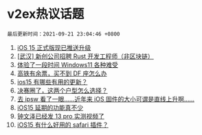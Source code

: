 # v2ex热议话题

`最后更新时间：2021-09-21 23:04:46 +0800`

1. [iOS 15 正式版现已推送升级](https://www.v2ex.com/t/803122)
1. [[武汉] 新创公司招聘 Rust 开发工程师（非区块链）](https://www.v2ex.com/t/803118)
1. [体验了一段时间 Windows11 各种难受](https://www.v2ex.com/t/803146)
1. [高铁有余票，买不到 DF 座怎么办](https://www.v2ex.com/t/803133)
1. [ios15 有哪些有用的更新？](https://www.v2ex.com/t/803179)
1. [决赛圈了，这两个户型怎么选择？](https://www.v2ex.com/t/803215)
1. [去 ipsw 看了一眼……近年来 iOS 固件的大小可谓是直线上升啊……](https://www.v2ex.com/t/803127)
1. [iOS15 延期的功能真不少](https://www.v2ex.com/t/803125)
1. [钟文泽已经发 13 pro 实测视频了](https://www.v2ex.com/t/803232)
1. [iOS15 有什么好用的 safari 插件？](https://www.v2ex.com/t/803200)

